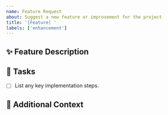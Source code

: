 ```yaml
---
name: Feature Request
about: Suggest a new feature or improvement for the project
title: '[Feature] '
labels: ['enhancement']
---
```


## ✨ Feature Description

<!-- A clear and concise description of what you want to happen. -->

## 📌 Tasks

- [ ] List any key implementation steps.

## 🤔 Additional Context

<!-- Any additional information, mockups, or references? -->
